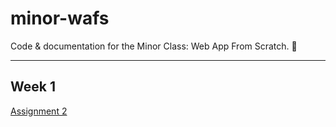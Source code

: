 # minor-wafs
Code &amp; documentation for the Minor Class: Web App From Scratch. 🎉

---

## Week 1
[Assignment 2](week1/assignment-2.md)
